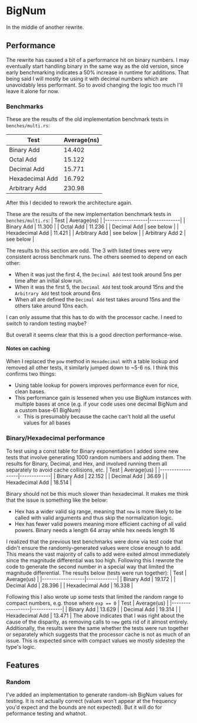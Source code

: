 # BigNum
In the middle of another rewrite.

## Performance
The rewrite has caused a bit of a performance hit on binary numbers. I may eventually
start handling binary in the same way as the old version, since early benchmarking
indicates a 50% increase in runtime for additions. That being said I will mostly be using
it with decimal numbers which are unavoidably less performant. So to avoid changing the
logic too much I'll leave it alone for now. 

### Benchmarks
These are the results of the old implementation benchmark tests in `benches/multi.rs`:

| Test            | Average(ns) |
|-----------------|-------------|
| Binary Add      | 14.402      | 
| Octal Add       | 15.122      |
| Decimal Add     | 15.771      |
| Hexadecimal Add | 16.792      |
| Arbitrary Add   | 230.98      |

After this I decided to rework the architecture again.

These are the results of the new implementation benchmark tests in `benches/multi.rs`:
| Test             | Average(ns) |
|------------------|-------------|
| Binary Add       | 11.300      | 
| Octal Add        | 11.236      |
| Decimal Add      | see below   |
| Hexadecimal Add  | 11.421      |
| Arbitrary Add    | see below   |
| Arbitrary Add  2 | see below   |

The results to this section are odd. The 3 with listed times were very consistent across
benchmark runs. The others seemed to depend on each other:
- When it was just the first 4, the `Decimal Add` test took around 5ns per time after an
initial slow run.
- When it was the first 5, the `Decimal Add` test took around 15ns and the `Arbitrary Add`
test took around 6ns
- When all are defined the `Decimal Add` test takes around 15ns and the others take around
10ns each.

I can only assume that this has to do with the processor cache. I need to switch to random
testing maybe? 

But overall it seems clear that this is a good direction performance-wise. 

#### Notes on caching
When I replaced the `pow` method in `Hexadecimal` with a table lookup and removed all 
other tests, it similarly jumped down to ~5-6 ns. I think this confirms two things:
- Using table lookup for powers improves performance even for nice, clean bases.
- This performance gain is lessened when you use BigNum instances with multiple bases
at once (e.g. if your code uses one decimal BigNum and a custom base-61 BigNum)
    - This is presumably because the cache can't hold all the useful values for all
    bases

### Binary/Hexadecimal performance
To test using a const table for Binary exponentiation I added some new tests that involve 
generating 1000 random numbers and adding them. The results for Binary, Decimal, and Hex,
and involved running them all separately to avoid cache collisions, etc.
| Test             | Average(us) |
|------------------|-------------|
| Binary Add       | 22.152      | 
| Decimal Add      | 36.69       |
| Hexadecimal Add  | 18.514      |

Binary should not be this much slower than hexadecimal. It makes me think that the issue
is something like the below:
- Hex has a wider valid sig range, meaning that `new` is more likely to be called with
valid arguments and thus skip the normalization logic. 
- Hex has fewer valid powers meaning more efficient caching of all valid powers. Binary
needs a length 64 array while hex needs length 16

I realized that the previous test benchmarks were done via test code that didn't ensure 
the randomly-generated values were close enough to add. This means the vast majority
of calls to add were exited almost immediately since the magnitude differential was too
high. Following this I rewrote the code to generate the second number in a special way
that limited the magnitude differential. The results below (tests were run together):
| Test             | Average(us) |
|------------------|-------------|
| Binary Add       | 19.172      | 
| Decimal Add      | 28.396      |
| Hexadecimal Add  | 16.338      |

Following this I also wrote up some tests that limited the random range to compact
numbers, e.g. those where `exp == 0`
| Test             | Average(us) |
|------------------|-------------|
| Binary Add       | 13.629      | 
| Decimal Add      | 19.314      |
| Hexadecimal Add  | 13.471      |
The above indicates that I was right about the cause of the disparity, as removing calls
to `new` gets rid of it almost entirely. Additionally, the results were the same whether
the tests were run together or separately which suggests that the processor cache is not
as much of an issue. This is expected since with compact values we mostly sidestep the
type's logic.


## Features

### Random
I've added an implementation to generate random-ish BigNum values for testing. It is not
actually correct (values won't appear at the frequency you'd expect and the bounds are
not expected). But it will do for peformance testing and whatnot.
